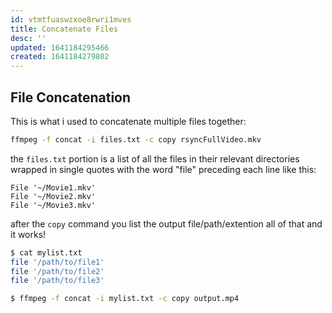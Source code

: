 ```yaml
---
id: vtmtfuaswzxoe8rwri1mves
title: Concatenate Files
desc: ''
updated: 1641184295466
created: 1641184279802
---
```



## File Concatenation

This is what i used to concatenate multiple files together:

```bash
ffmpeg -f concat -i files.txt -c copy rsyncFullVideo.mkv
```

the `files.txt` portion is a list of all the files in their relevant directories wrapped in single quotes with the word "file" preceding each line like this:

```
File '~/Movie1.mkv'
File '~/Movie2.mkv'
File '~/Movie3.mkv'
```

after the `copy` command you list the output file/path/extention all of that and it works!

```bash
$ cat mylist.txt
file '/path/to/file1'
file '/path/to/file2'
file '/path/to/file3'

$ ffmpeg -f concat -i mylist.txt -c copy output.mp4
```
